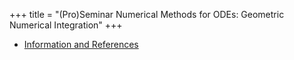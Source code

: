 +++
title = "(Pro)Seminar Numerical Methods for ODEs: Geometric Numerical Integration"
+++

* [Information and References](https://ganymed.math.uni-heidelberg.de/~rscheichl/symplectic-sem_flyer.pdf)
